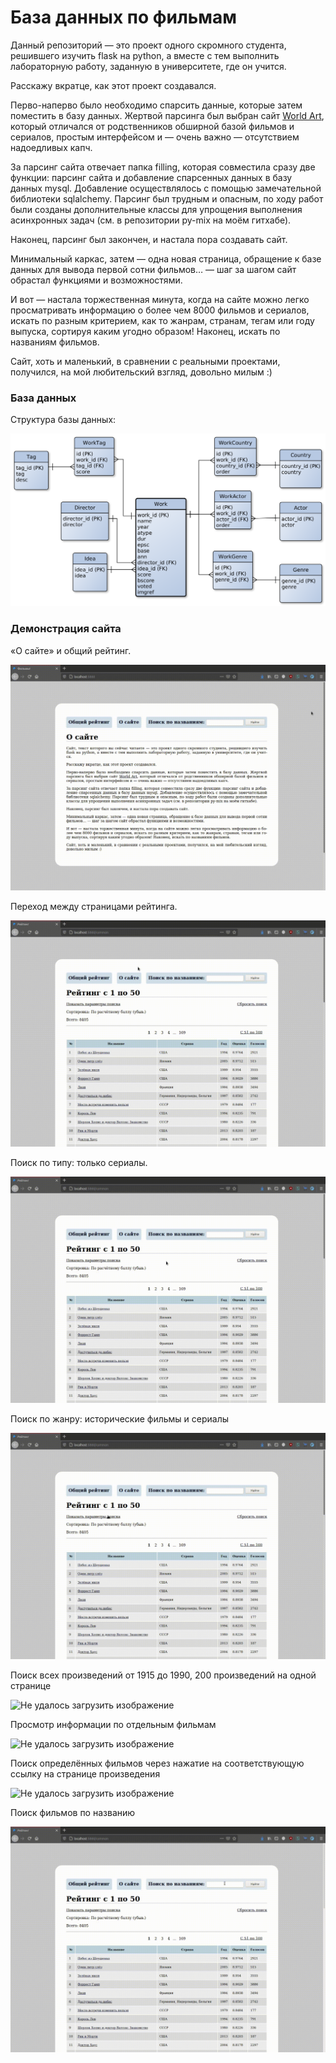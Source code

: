 # База данных по фильмам

Данный репозиторий — это проект одного скромного студента, решившего
изучить flask на python, а вместе с тем выполнить лабораторную
работу, заданную в университете, где он учится.

Расскажу вкратце, как этот проект создавался.

Перво-наперво было необходимо спарсить данные, которые затем
поместить в базу данных. Жертвой парсинга был выбран сайт
[World Art](http://www.world-art.ru), который отличался
от родственников обширной базой фильмов и сериалов, простым
интерфейсом и — очень важно — отсутствием надоедливых капч.

За парсинг сайта отвечает папка filling, которая совместила сразу
две функции: парсинг сайта и добавление спарсенных данных в базу
данных mysql. Добавление осуществлялось с помощью замечательной
библиотеки sqlalchemy. Парсинг был трудным и опасным, по ходу работ
были созданы дополнительные классы для упрощения выполнения
асинхронных задач (см. в репозитории py-mix на моём гитхабе).

Наконец, парсинг был закончен, и настала пора создавать сайт.

Минимальный каркас, затем — одна новая страница, обращение к базе
данных для вывода первой сотни фильмов… — шаг за шагом сайт обрастал
функциями и возможностями.

И вот — настала торжественная минута, когда на сайте можно легко
просматривать информацию о более чем 8000 фильмов и сериалов, искать
по разным критерием, как то жанрам, странам, тегам или году выпуска,
сортируя каким угодно образом! Наконец, искать по названиям фильмов.

Сайт, хоть и маленький, в сравнении с реальными проектами,
получился, на мой любительский взгляд, довольно милым :)

### База данных

Структура базы данных:

![Не удалось загрузить изображение](demo/bd.png)

### Демонстрация сайта

«О сайте» и общий рейтинг.

![Не удалось загрузить изображение](demo/1.gif)

Переход между страницами рейтинга.

![Не удалось загрузить изображение](demo/2.gif)

Поиск по типу: только сериалы.

![Не удалось загрузить изображение](demo/3.gif)

Поиск по жанру: исторические фильмы и сериалы

![Не удалось загрузить изображение](demo/4.gif)

Поиск всех произведений от 1915 до 1990, 200 произведений на одной
странице

![Не удалось загрузить изображение](demo/5.gif)

Просмотр информации по отдельным фильмам

![Не удалось загрузить изображение](demo/6.gif)

Поиск определённых фильмов через нажатие на соответствующую ссылку
на странице произведения

![Не удалось загрузить изображение](demo/7.gif)

Поиск фильмов по названию

![Не удалось загрузить изображение](demo/8.gif)

